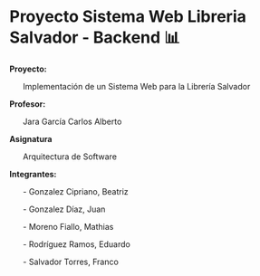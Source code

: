 # Proyecto Sistema Web Libreria Salvador - Backend 📊

<strong>Proyecto:</strong>

  <ul>Implementación de un Sistema Web para la Librería Salvador</ul>
  
<strong>Profesor:</strong>
  
  <ul>Jara García Carlos Alberto</ul>
  
<strong>Asignatura</strong>
  
  <ul>Arquitectura de Software</ul>
  
<strong>Integrantes: </strong>
   
   <ul>- Gonzalez Cipriano, Beatriz</ul>
   <ul>- Gonzalez Díaz, Juan</ul>
   <ul>- Moreno Fiallo, Mathias</ul>
   <ul>- Rodríguez Ramos, Eduardo</ul>
   <ul>- Salvador Torres, Franco </ul>
